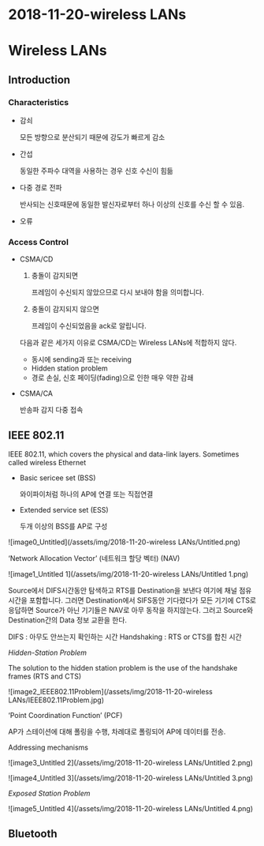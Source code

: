 # 2018-11-20-wireless LANs

# Wireless LANs

## Introduction

### Characteristics

- 감쇠

    모든 방향으로 분산되기 때문에 강도가 빠르게 감소

- 간섭

    동일한 주파수 대역을 사용하는 경우 신호 수신이 힘듦

- 다중 경로 전파

    반사되는 신호때문에 동일한 발신자로부터 하나 이상의 신호를 수신 할 수 있음.

- 오류

### Access Control

- CSMA/CD
    1. 충돌이 감지되면

        프레임이 수신되지 않았으므로 다시 보내야 함을 의미합니다.

    2. 충돌이 감지되지 않으면

        프레임이 수신되었음을 ack로 알립니다.

    다음과 같은 세가지 이유로 CSMA/CD는 Wireless LANs에 적합하지 않다.

    - 동시에 sending과 또는 receiving
    - Hidden station problem
    - 경로 손실, 신호 페이딩(fading)으로 인한 매우 약한 감쇄
- CSMA/CA

    반송파 감지 다중 접속

## IEEE 802.11

IEEE 802.11, which covers the physical and data-link layers. Sometimes called wireless Ethernet

- Basic sericee set (BSS)

    와이파이처럼 하나의 AP에 연결 또는 직접연결

- Extended service set (ESS)

    두개 이상의 BSS를 AP로 구성

![image0_Untitled](/assets/img/2018-11-20-wireless LANs/Untitled.png)

‘Network Allocation Vector’ (네트워크 할당 벡터) (NAV)

![image1_Untitled 1](/assets/img/2018-11-20-wireless LANs/Untitled 1.png)

Source에서 DIFS시간동안 탐색하고 RTS를 Destination을 보낸다 여기에 채널 점유 시간을 포함합니다. 그러면 Destination에서 SIFS동안 기다렸다가 모든 기기에 CTS로 응답하면 Source가 아닌 기기들은 NAV로 아무 동작을 하지않는다. 그러고 Source와 Destination간의 Data 정보 교환을 한다.

DIFS : 아무도 안쓰는지 확인하는 시간 Handshaking : RTS or CTS를 합친 시간

*Hidden-Station Problem*

The solution to the hidden station problem is the use of the handshake frames (RTS and CTS)

![image2_IEEE802.11Problem](/assets/img/2018-11-20-wireless LANs/IEEE802.11Problem.jpg)

‘Point Coordination Function’ (PCF)

AP가 스테이션에 대해 폴링을 수행, 차례대로 폴링되어 AP에 데이터를 전송.

Addressing mechanisms

![image3_Untitled 2](/assets/img/2018-11-20-wireless LANs/Untitled 2.png)

![image4_Untitled 3](/assets/img/2018-11-20-wireless LANs/Untitled 3.png)

*Exposed Station Problem*

![image5_Untitled 4](/assets/img/2018-11-20-wireless LANs/Untitled 4.png)

## Bluetooth